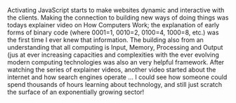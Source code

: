Activating JavaScript starts to make websites dynamic and interactive with the clients. 
Making the connection to building new ways of doing things was todays explainer video on How Computers Work; the explanation of early forms of binary code (where 0001=1, 0010=2, 0100=4, 1000=8, etc.) was the first time I ever knew that information. The building also from an understanding that all computing is Input, Memory, Processing and Output (jus at ever increasing capacities and complexities with the ever evolving modern computing technologies was also an very helpful framework. After watching the series of explainer videos, another video started about the internet and how search engines operate ... I could see how someone could spend thousands of hours learning about technology, and still just scratch the surface of an exponentially growing sector!